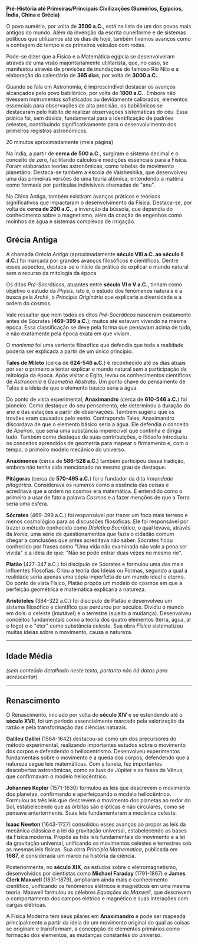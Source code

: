 
**Pré-História até Primeiras/Principais Civilizações (Sumérios, Egípcios, Índia, China e Grécia)**

O povo sumério, por volta de **3500 a.C.**, está na lista de um dos povos mais antigos do mundo. Além da invenção da escrita cuneiforme e de sistemas políticos que utilizamos até os dias de hoje, também tivemos avanços como a contagem do tempo e os primeiros veículos com rodas.

Pode-se dizer que a Física e a Matemática egípcia se desenvolveram através de uma visão majoritariamente utilitarista, que, no caso, se manifestou através de previsões de inundações do famoso Rio Nilo e a elaboração do calendário de **365 dias**, por volta de **3000 a.C.**. 

Quando se fala em Astronomia, é imprescindível destacar os avanços alcançados pelo povo babilônico, por volta de **1800 a.C.**. Embora não tivessem instrumentos sofisticados ou devidamente calibrados, elementos essenciais para observações de alta precisão, os babilônicos se destacaram pelo hábito de realizar observações sistemáticas do céu. Essa prática foi, sem dúvida, fundamental para a identificação de padrões celestes, contribuindo significativamente para o desenvolvimento dos primeiros registros astronômicos.

20 minutos aproximadamente (meia página)

Na Índia, a partir de **cerca de 500 a.C.**, surgiram o sistema decimal e o conceito de zero, facilitando cálculos e medições essenciais para a Física. Foram elaboradas teorias astronômicas, como tabelas de movimento planetário. Destaca-se também a escola de Vaisheshika, que desenvolveu uma das primeiras versões de uma teoria atômica, entendendo a matéria como formada por partículas indivisíveis chamadas de "anu".

Na China Antiga, também existiram avanços práticos e teóricos significativos que impactaram o desenvolvimento da Física. Destaca-se, por volta de **cerca de 200 a.C.**, a invenção da bússola, que dependia do conhecimento sobre o magnetismo, além da criação de engenhos como moinhos de água e sistemas complexos de irrigação.

## **Grécia Antiga**

A chamada _Grécia Antiga_ (aproximadamente **século VIII a.C. ao século II d.C.**) foi marcada por grandes avanços filosóficos e científicos. Dentre esses aspectos, destaca-se o início da prática de explicar o mundo natural sem o recurso da mitologia da época.

Os ditos _Pré-Socráticos_, atuantes entre **século VI e V a.C.**, tinham como objetivo o estudo da _Physis_, isto é, o estudo dos fenômenos naturais e a busca pela _Arché_, o _Princípio Originário_ que explicaria a diversidade e a ordem do cosmos.

Vale ressaltar que nem todos os ditos _Pré-Socráticos_ nasceram exatamente antes de Sócrates (**469-399 a.C.**); muitos até estavam vivendo na mesma época. Essa classificação se deve pela forma que pensavam acima de tudo, e não exatamente pela época exata em que viviam.

O _monismo_ foi uma vertente filosófica que defendia que toda a realidade poderia ser explicada a partir de um único princípio.

**Tales de Mileto** (cerca de **624-546 a.C.**) é reconhecido até os dias atuais por ser o primeiro a tentar explicar o mundo natural sem a participação da mitologia da época. Após visitar o Egito, levou os conhecimentos científicos de _Astronomia_ e _Geometria Abstrata_. Um ponto chave do pensamento de Tales é a ideia de que o elemento básico seria a água.

Do ponto de vista experimental, **Anaximandro** (cerca de **610-546 a.C.**) foi pioneiro. Como destaque do seu pensamento, ele determinou a duração do ano e das estações a partir de observações. Também sugeriu que os trovões eram causados pelo vento. Contrapondo Tales, Anaximandro discordava de que o elemento básico seria a água. Ele defendia o conceito de _Apeiron_, que seria uma substância imperecível que continha e dirigia tudo. Também como destaque de suas contribuições, o filósofo introduziu os conceitos aprendidos de geometria para mapear o firmamento e, com o tempo, o primeiro modelo mecânico do universo.

**Anaxímenes** (cerca de **586-528 a.C.**) também participou dessa tradição, embora não tenha sido mencionado no mesmo grau de destaque.

**Pitágoras** (cerca de **570-495 a.C.**) foi o fundador da dita _irmandade pitagórica_. Considerava os números como a essência das coisas e acreditava que a ordem no cosmos era matemática. É entendido como o primeiro a usar de fato a palavra _Cosmos_ e a fazer menções de que a Terra seria uma esfera.

**Sócrates** (469-399 a.C.) foi responsável por trazer um foco mais terreno e menos cosmológico para as discussões filosóficas. Ele foi responsável por trazer o método conhecido como _Dialética Socrática_, o qual levava, através da _Ironia_, uma série de questionamentos que fazia o cidadão comum chegar a conclusões que antes acreditava não saber. Sócrates ficou conhecido por frases como "Uma vida não examinada não vale a pena ser vivida" e a ideia de que: "Não se pode entrar duas vezes no mesmo rio".

**Platão** (427-347 a.C.) foi discípulo de Sócrates e formulou uma das mais influentes filosofias. Criou a teoria das Ideias ou Formas, segundo a qual a realidade seria apenas uma cópia imperfeita de um mundo ideal e eterno. Do ponto de vista Físico, Platão propôs um modelo do cosmos em que a perfeição geométrica e matemática explicaria a natureza.

**Aristóteles** (384-322 a.C.) foi discípulo de Platão e desenvolveu um sistema filosófico e científico que perdurou por séculos. Dividiu o mundo em dois: o celeste (imutável) e o terrestre (sujeito a mudança). Desenvolveu conceitos fundamentais como a teoria dos quatro elementos (terra, água, ar e fogo) e o "éter" como substância celeste. Sua obra _Física_ sistematizou muitas ideias sobre o movimento, causa e natureza.

---

## **Idade Média**

_(sem conteúdo detalhado neste texto, portanto não há datas para acrescentar)_

---

## **Renascimento**

O Renascimento, iniciado por volta do **século XIV** e se estendendo até o **século XVII**, foi um período essencialmente marcado pela valorização da razão e pela transformação das ciências naturais.

**Galileu Galilei** (1564-1642) destacou-se como um dos precursores do método experimental, realizando importantes estudos sobre o movimento dos corpos e defendendo o heliocentrismo. Desenvolveu experimentos fundamentais sobre o movimento e a queda dos corpos, defendendo que a natureza segue leis matemáticas. Com a luneta, fez importantes descobertas astronômicas, como as luas de Júpiter e as fases de Vênus, que confirmavam o modelo heliocêntrico.

**Johannes Kepler** (1571-1630) formulou as leis que descrevem o movimento dos planetas, confirmando e aperfeiçoando o modelo heliocêntrico. Formulou as três leis que descrevem o movimento dos planetas ao redor do Sol, estabelecendo que as órbitas são elípticas e não circulares, como se pensava anteriormente. Suas leis fundamentaram a mecânica celeste.

**Isaac Newton** (1643-1727) consolidou esses avanços ao propor as leis da mecânica clássica e a lei da gravitação universal, estabelecendo as bases da Física moderna. Propôs as três leis fundamentais do movimento e a lei da gravitação universal, unificando os movimentos celestes e terrestres sob as mesmas leis físicas. Sua obra _Principia Mathematica_, publicada em **1687**, é considerada um marco na história da ciência.

Posteriormente, no **século XIX**, os estudos sobre o eletromagnetismo, desenvolvidos por cientistas como **Michael Faraday** (1791-1867) e **James Clerk Maxwell** (1831-1879), ampliaram ainda mais o conhecimento científico, unificando os fenômenos elétricos e magnéticos em uma mesma teoria. Maxwell formulou as célebres _Equações de Maxwell_, que descrevem o comportamento dos campos elétrico e magnético e suas interações com cargas elétricas.

A Física Moderna tem seus pilares em **Anaximandro** e pode ser mapeada principalmente a partir da ideia de um movimento original do qual as coisas se originam e transformam, a concepção de elementos primários como formação dos elementos, as mudanças constantes do universo.
